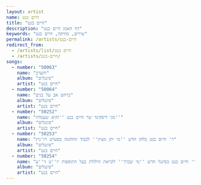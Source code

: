 ```yaml
---
layout: artist
name: חיים בנט
title: "חיים בנט"
description: "דף האמן חיים בנט"
keywords: "שירים, מוזיקה, חיים בנט"
permalink: /artists/חיים-בנט
redirect_from:
  - /artists/list/חיים בנט
  - /artists/חיים-בנט/
songs:
  - number: "50063"
    name: "ותערב"
    album: "סינגלים"
    artist: "חיים בנט"
  - number: "50064"
    name: "כרחם אב על בנים"
    album: "סינגלים"
    artist: "חיים בנט"
  - number: "50252"
    name: "מני דיסקינד שר חיים בנט ''והיא שעמדה''"
    album: "סינגלים"
    artist: "חיים בנט"
  - number: "50253"
    name: "ר' חיים בנט בלחן חדש ''מי יתן מציון'' לכבוד החתונה בסערט ויז'ניץ"
    album: "סינגלים"
    artist: "חיים בנט"
  - number: "50254"
    name: "ר' חיים בנט בסינגל חדש ''מי שברך'' לקראת הילולת בעל התוספות יו''ט זי''ע"
    album: "סינגלים"
    artist: "חיים בנט"
---
```


